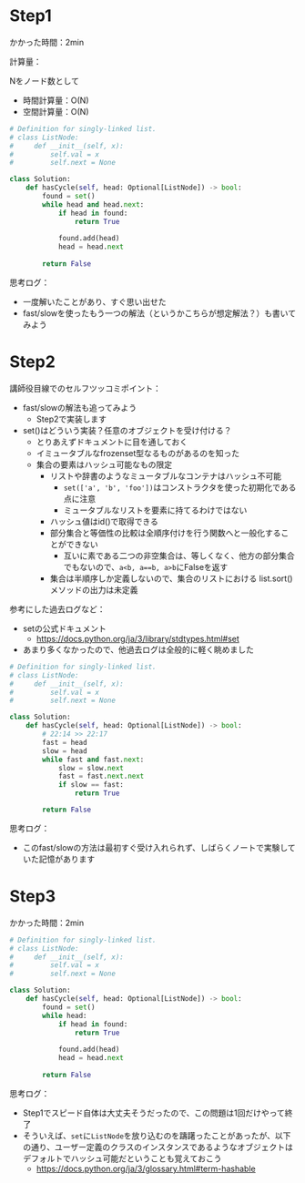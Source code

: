 # Step1

かかった時間：2min

計算量：

Nをノード数として
- 時間計算量：O(N)
- 空間計算量：O(N)

```python
# Definition for singly-linked list.
# class ListNode:
#     def __init__(self, x):
#         self.val = x
#         self.next = None

class Solution:
    def hasCycle(self, head: Optional[ListNode]) -> bool:
        found = set()
        while head and head.next:
            if head in found:
                return True
            
            found.add(head)
            head = head.next
        
        return False
```
思考ログ：
- 一度解いたことがあり、すぐ思い出せた
- fast/slowを使ったもう一つの解法（というかこちらが想定解法？）も書いてみよう

# Step2

講師役目線でのセルフツッコミポイント：
- fast/slowの解法も追ってみよう
  - Step2で実装します 
- set()はどういう実装？任意のオブジェクトを受け付ける？
  - とりあえずドキュメントに目を通しておく
  - イミュータブルなfrozenset型なるものがあるのを知った
  - 集合の要素はハッシュ可能なもの限定
    - リストや辞書のようなミュータブルなコンテナはハッシュ不可能
      - ```set(['a', 'b', 'foo'])```はコンストラクタを使った初期化である点に注意
      - ミュータブルなリストを要素に持てるわけではない
    - ハッシュ値はid()で取得できる
    - 部分集合と等価性の比較は全順序付けを行う関数へと一般化することができない
      - 互いに素である二つの非空集合は、等しくなく、他方の部分集合でもないので、```a<b, a==b, a>b```にFalseを返す
    - 集合は半順序しか定義しないので、集合のリストにおける list.sort() メソッドの出力は未定義

参考にした過去ログなど：
- setの公式ドキュメント
  - https://docs.python.org/ja/3/library/stdtypes.html#set
- あまり多くなかったので、他過去ログは全般的に軽く眺めました

```python
# Definition for singly-linked list.
# class ListNode:
#     def __init__(self, x):
#         self.val = x
#         self.next = None

class Solution:
    def hasCycle(self, head: Optional[ListNode]) -> bool:
        # 22:14 >> 22:17
        fast = head
        slow = head
        while fast and fast.next:
            slow = slow.next
            fast = fast.next.next
            if slow == fast:
                return True

        return False
```
思考ログ：
- このfast/slowの方法は最初すぐ受け入れられず、しばらくノートで実験していた記憶があります

# Step3

かかった時間：2min

```python
# Definition for singly-linked list.
# class ListNode:
#     def __init__(self, x):
#         self.val = x
#         self.next = None

class Solution:
    def hasCycle(self, head: Optional[ListNode]) -> bool:
        found = set()
        while head:
            if head in found:
                return True
            
            found.add(head)
            head = head.next
        
        return False
```
思考ログ：
- Step1でスピード自体は大丈夫そうだったので、この問題は1回だけやって終了
- そういえば、```set```に```ListNode```を放り込むのを躊躇ったことがあったが、以下の通り、ユーザー定義のクラスのインスタンスであるようなオブジェクトはデフォルトでハッシュ可能だということも覚えておこう
  - https://docs.python.org/ja/3/glossary.html#term-hashable
